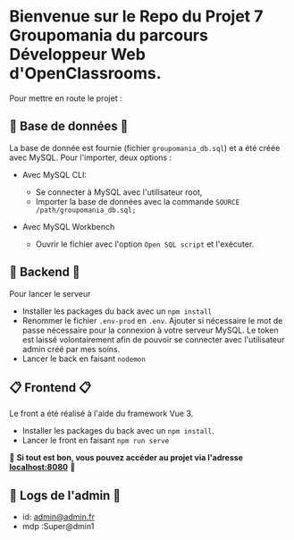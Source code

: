 # Bienvenue sur le Repo du Projet 7 Groupomania du parcours Développeur Web d'OpenClassrooms.

Pour mettre en route le projet :


##  :floppy_disk: Base de données :floppy_disk:

La base de donnée est fournie (fichier `groupomania_db.sql`) et a été créée avec MySQL. Pour l'importer, deux options : 

 - Avec MySQL CLI:
	 - Se connecter à MySQL avec l'utilisateur root,
	 - Importer la base de données  avec la commande `SOURCE /path/groupomania_db.sql;` 
 
 
 - Avec MySQL Workbench
	 - Ouvrir le fichier avec l'option `Open SQL script` et l'exécuter.

## :file_folder: Backend :file_folder:

Pour lancer le serveur

 - Installer les packages du back avec un `npm install`
 - Renommer le fichier `.env-prod` en `.env`. Ajouter si nécessaire le mot de passe nécessaire pour la connexion à votre  serveur MySQL. Le token est laissé volontairement afin de pouvoir se connecter avec l'utilisateur admin créé par mes soins.
 - Lancer le back en faisant `nodemon`

## :clipboard:  Frontend :clipboard:

Le front a été réalisé à l'aide du framework Vue 3. 

 - Installer les packages du back avec un `npm install`.
 - Lancer le front en faisant `npm run serve`
 
 :clap: **Si tout est bon, vous pouvez accéder au projet via l'adresse [localhost:8080](http://localhost:8080/#/)** :clap:

 ##  :eyes: Logs de l'admin :eyes:

 - id:  admin@admin.fr
 - mdp :Super@dmin1
